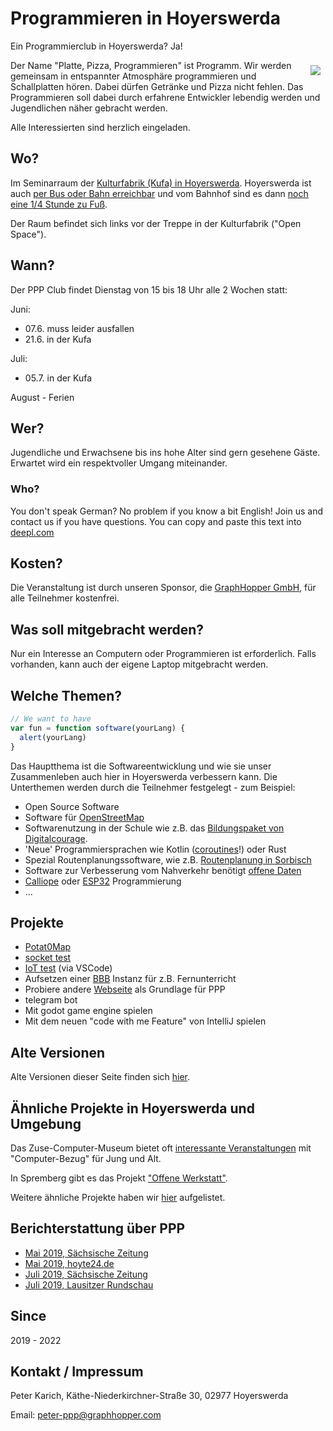 # Programmieren in Hoyerswerda

Ein Programmierclub in Hoyerswerda? Ja!

<a href="./assets/img/ppp-flyer.png"><img align="right" src="./assets/img/ppp-flyer-small.png" style="padding: 8px"/></a>

Der Name "Platte, Pizza, Programmieren" ist Programm. Wir werden gemeinsam in entspannter Atmosphäre programmieren und Schallplatten hören. Dabei dürfen Getränke und Pizza nicht fehlen. Das Programmieren soll dabei durch erfahrene Entwickler lebendig werden und Jugendlichen näher gebracht werden.

Alle Interessierten sind herzlich eingeladen.

## Wo?

Im Seminarraum der [Kulturfabrik (Kufa) in Hoyerswerda](https://graphhopper.com/maps/?point=&point=51.438902%2C14.245647). Hoyerswerda ist auch [per Bus oder Bahn erreichbar](https://www.bahn.de) und vom Bahnhof sind es dann [noch eine 1/4 Stunde zu Fuß](https://graphhopper.com/maps/?point=Hoyerswerda%20Bahnhofsallee%201&point=Kulturfabrik%20Hoyerswerda&vehicle=foot).

Der Raum befindet sich links vor der Treppe in der Kulturfabrik ("Open Space").

## Wann?

Der PPP Club findet Dienstag von 15 bis 18 Uhr alle 2 Wochen statt:

Juni:

- 07.6. muss leider ausfallen
- 21.6. in der Kufa

Juli:

- 05.7. in der Kufa

August - Ferien

## Wer?

Jugendliche und Erwachsene bis ins hohe Alter sind gern gesehene Gäste. Erwartet wird ein respektvoller Umgang miteinander.

### Who?

You don't speak German? No problem if you know a bit English! Join us and contact us if you have questions. You can copy and paste this text into [deepl.com](https://www.deepl.com)

## Kosten?

Die Veranstaltung ist durch unseren Sponsor, die [GraphHopper GmbH](https://www.graphhopper.com/), für alle Teilnehmer kostenfrei.

## Was soll mitgebracht werden?

Nur ein Interesse an Computern oder Programmieren ist erforderlich. Falls vorhanden, kann auch der eigene Laptop mitgebracht werden.

## Welche Themen?

```js
// We want to have
var fun = function software(yourLang) {
  alert(yourLang)
}
```

Das Hauptthema ist die Softwareentwicklung und wie sie unser Zusammenleben auch hier in Hoyerswerda verbessern kann. Die Unterthemen werden durch die Teilnehmer festgelegt - zum Beispiel:

- Open Source Software
- Software für [OpenStreetMap](https://www.openstreetmap.org)
- Softwarenutzung in der Schule wie z.B. das [Bildungspaket von Digitalcourage](https://digitalcourage.de/kinder-und-jugendliche/bildungspaket).
- 'Neue' Programmiersprachen wie Kotlin ([coroutines](https://www.youtube.com/watch?v=hb0hfHVWCS0)!) oder Rust
- Spezial Routenplanungssoftware, wie z.B. [Routenplanung in Sorbisch](https://graphhopper.com/maps/?point=GraphHopper%20Hoyerswerda&point=Wittichenau&locale=hsb&layer=Sorbian%20Language)
- Software zur Verbesserung vom Nahverkehr benötigt [offene Daten](https://rettedeinennahverkehr.de/)
- [Calliope](https://calliope.cc) oder [ESP32](https://de.wikipedia.org/wiki/ESP32) Programmierung
- ...

## Projekte

- [Potat0Map](https://github.com/UnrealValentin/potato-maps)
- [socket test](https://github.com/karussell/socket-testing)
- [IoT test](https://github.com/karussell/iot-test) (via VSCode)
- Aufsetzen einer [BBB](https://github.com/bigbluebutton/bbb-install) Instanz für z.B. Fernunterricht
- Probiere andere [Webseite](https://github.com/Brandenburger-Maker/Brandenburger-Maker.github.io) als Grundlage für PPP
- telegram bot
- Mit godot game engine spielen
- Mit dem neuen "code with me Feature" von IntelliJ spielen

## Alte Versionen

Alte Versionen dieser Seite finden sich [hier](https://github.com/graphhopper/ppp-club/commits/master).

## Ähnliche Projekte in Hoyerswerda und Umgebung

Das Zuse-Computer-Museum bietet oft [interessante Veranstaltungen](https://zuse-computer-museum.com/angebote/veranstaltungen/) mit "Computer-Bezug" für Jung und Alt.

In Spremberg gibt es das Projekt ["Offene Werkstatt"](https://www.owspremberg.de).

Weitere ähnliche Projekte haben wir [hier](./similar-projects.html) aufgelistet.

## Berichterstattung über PPP

- [Mai 2019, Sächsische Zeitung](https://www.saechsische.de/programmier-club-startet-5066220.html)
- [Mai 2019, hoyte24.de](https://hoyte24.de/newsreader2/programmier-club-startet.html)
- [Juli 2019, Sächsische Zeitung](https://www.saechsische.de/plus/programmierclub-und-fabmobil-in-einem-hoyerswerda-5097719.html)
- [Juli 2019, Lausitzer Rundschau](https://www.lr-online.de/lausitz/hoyerswerda/das-fabmobil-bringt-die-zukunft-nach-hoyerswerda_aid-44292517)

## Since

2019 - 2022

## Kontakt / Impressum

Peter Karich, Käthe-Niederkirchner-Straße 30, 02977 Hoyerswerda

Email: peter-ppp@graphhopper.com
